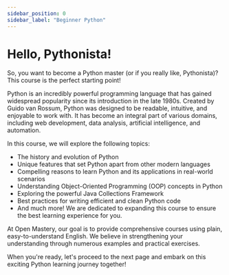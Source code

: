```yaml
---
sidebar_position: 0
sidebar_label: "Beginner Python"
---
```


# Hello, Pythonista!

So, you want to become a Python master (or if you really like, Pythonista)? This course is the perfect starting point!

Python is an incredibly powerful programming language that has gained widespread popularity since its introduction in the late 1980s. Created by Guido van Rossum, Python was designed to be readable, intuitive, and enjoyable to work with. It has become an integral part of various domains, including web development, data analysis, artificial intelligence, and automation.

In this course, we will explore the following topics:

- The history and evolution of Python
- Unique features that set Python apart from other modern languages
- Compelling reasons to learn Python and its applications in real-world scenarios
- Understanding Object-Oriented Programming (OOP) concepts in Python
- Exploring the powerful Java Collections Framework
- Best practices for writing efficient and clean Python code
- And much more! We are dedicated to expanding this course to ensure the best learning experience for you.

At Open Mastery, our goal is to provide comprehensive courses using plain, easy-to-understand English. We believe in strengthening your understanding through numerous examples and practical exercises.

When you're ready, let's proceed to the next page and embark on this exciting Python learning journey together!
